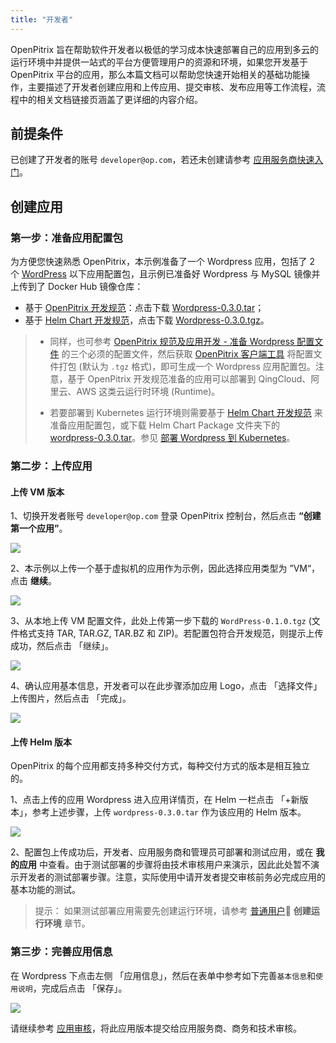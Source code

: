 ```yaml
---
title: "开发者"
---
```


OpenPitrix 旨在帮助软件开发者以极低的学习成本快速部署自己的应用到多云的运行环境中并提供一站式的平台方便管理用户的资源和环境，如果您开发基于 OpenPitrix 平台的应用，那么本篇文档可以帮助您快速开始相关的基础功能操作，主要描述了开发者创建应用和上传应用、提交审核、发布应用等工作流程，流程中的相关文档链接页涵盖了更详细的内容介绍。

## 前提条件

已创建了开发者的账号 `developer@op.com`，若还未创建请参考 [应用服务商快速入门](../developer-quick-start)。

## 创建应用

### 第一步：准备应用配置包

为方便您快速熟悉 OpenPitrix，本示例准备了一个 Wordpress 应用，包括了 2 个 [WordPress](https://wordpress.org)  以下应用配置包，且示例已准备好 Wordpress 与 MySQL 镜像并上传到了 Docker Hub 镜像仓库：


- 基于 [OpenPitrix 开发规范](../../developer-guide/openpitrix-specification)：点击下载 [Wordpress-0.3.0.tar](https://openpitrix.anybox.qingcloud.com/s/9iNpm77Z2RAOQFUQBSv1luQEHvWTEGdY?type=folder&id=527923)；
- 基于 [Helm Chart 开发规范](https://helm.sh/docs/)，点击下载 [Wordpress-0.3.0.tgz](https://openpitrix.anybox.qingcloud.com/s/9iNpm77Z2RAOQFUQBSv1luQEHvWTEGdY?type=folder&id=527917)。


> - 同样，也可参考 [OpenPitrix 规范及应用开发 - 准备 Wordpress 配置文件](../../developer-guide/openpitrix-developer-guide/#准备应用配置包) 的三个必须的配置文件，然后获取 [OpenPitrix 客户端工具](../../developer-guide/packaging-openpitrix-app/#准备-openpitrix-客户端工具) 将配置文件打包 (默认为 `.tgz` 格式)，即可生成一个 Wordpress 应用配置包。注意，基于 OpenPitrix 开发规范准备的应用可以部署到 QingCloud、阿里云、AWS 这类云运行时环境 (Runtime)。
>
> - 若要部署到 Kubernetes 运行环境则需要基于 [Helm Chart 开发规范](../../developer-guide/helm-specification) 来准备应用配置包，或下载 Helm Chart Package 文件夹下的 [wordpress-0.3.0.tar](https://openpitrix.anybox.qingcloud.com/s/9iNpm77Z2RAOQFUQBSv1luQEHvWTEGdY)。参见 [部署 Wordpress 到 Kubernetes](../../user-guide/deploying-app-on-k8s)。


### 第二步：上传应用

#### 上传 VM 版本 

1、切换开发者账号 `developer@op.com` 登录 OpenPitrix 控制台，然后点击 **“创建第一个应用”**。

![](https://pek3b.qingstor.com/kubesphere-docs/png/20190615090717.png)

2、本示例以上传一个基于虚拟机的应用作为示例，因此选择应用类型为 ”VM“，点击 **继续**。

![](https://pek3b.qingstor.com/kubesphere-docs/png/20190615090838.png)

3、从本地上传 VM 配置文件，此处上传第一步下载的 `WordPress-0.1.0.tgz` (文件格式支持 TAR, TAR.GZ, TAR.BZ 和 ZIP)。若配置包符合开发规范，则提示上传成功，然后点击 「继续」。

![](https://pek3b.qingstor.com/kubesphere-docs/png/20190616192044.png)

4、确认应用基本信息，开发者可以在此步骤添加应用 Logo，点击 「选择文件」 上传图片，然后点击 「完成」。

![](https://pek3b.qingstor.com/kubesphere-docs/png/20190615091507.png)

#### 上传 Helm 版本

OpenPitrix 的每个应用都支持多种交付方式，每种交付方式的版本是相互独立的。

1、点击上传的应用 Wordpress 进入应用详情页，在 Helm 一栏点击 「+新版本」，参考上述步骤，上传 `wordpress-0.3.0.tar` 作为该应用的 Helm 版本。

![](https://pek3b.qingstor.com/kubesphere-docs/png/20190616191037.png)

2、配置包上传成功后，开发者、应用服务商和管理员可部署和测试应用，或在 **我的应用** 中查看。由于测试部署的步骤将由技术审核用户来演示，因此此处暂不演示开发者的测试部署步骤。注意，实际使用中请开发者提交审核前务必完成应用的基本功能的测试。

>提示： 如果测试部署应用需要先创建运行环境，请参考 [普通用户](../regular-user-quick-start) **创建运行环境** 章节。

### 第三步：完善应用信息

在 Wordpress 下点击左侧 「应用信息」，然后在表单中参考如下完善`基本信息`和`使用说明`，完成后点击 「保存」。

![](https://pek3b.qingstor.com/kubesphere-docs/png/20190616193348.png)

请继续参考 [应用审核](../quick-start/app-review)，将此应用版本提交给应用服务商、商务和技术审核。



